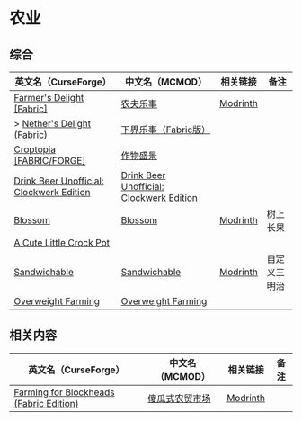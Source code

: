 # 农业

## 综合

| 英文名（CurseForge）                                                                                                             | 中文名（MCMOD）                                                                  | 相关链接                                             | 备注         |
| -------------------------------------------------------------------------------------------------------------------------------- | -------------------------------------------------------------------------------- | ---------------------------------------------------- | ------------ |
| [Farmer's Delight [Fabric]](https://www.curseforge.com/minecraft/mc-mods/farmers-delight-fabric)                                 | [农夫乐事](https://www.mcmod.cn/class/2820.html)                                 | [Modrinth](https://modrinth.com/mod/farmers-delight) |              |
| > [Nether's Delight (Fabric)](https://www.curseforge.com/minecraft/mc-mods/nethers-delight-fabric)                               | [下界乐事（Fabric版）](https://www.mcmod.cn/class/8139.html)                     |                                                      |              |
| [Croptopia [FABRIC/FORGE]](https://www.curseforge.com/minecraft/mc-mods/croptopia-fabric)                                        | [作物盛景](https://www.mcmod.cn/class/4225.html)                                 |                                                      |              |
| [Drink Beer Unofficial: Clockwerk Edition](https://www.curseforge.com/minecraft/mc-mods/drink-beer-unofficial-clockwerk-edition) | [Drink Beer Unofficial: Clockwerk Edition](https://www.mcmod.cn/class/8395.html) |                                                      |              |
| [Blossom](https://www.curseforge.com/minecraft/mc-mods/blossom)                                                                  | [Blossom](https://www.mcmod.cn/class/8362.html)                                  | [Modrinth](https://modrinth.com/mod/blossom)         | 树上长果     |
| [A Cute Little Crock Pot](https://www.curseforge.com/minecraft/mc-mods/a-cute-little-crock-pot)                                  |                                                                                  |                                                      |              |
| [Sandwichable](https://www.curseforge.com/minecraft/mc-mods/sandwichable)                                                        | [Sandwichable](https://www.mcmod.cn/class/6159.html)                             | [Modrinth](https://modrinth.com/mod/sandwichable)    | 自定义三明治 |
| [Overweight Farming](https://www.curseforge.com/minecraft/mc-mods/overweight-farming)                                            | [Overweight Farming](https://www.mcmod.cn/class/5866.html)                       |                                                      |              |

## 相关内容

| 英文名（CurseForge）                                                                                                  | 中文名（MCMOD）                                        | 相关链接                                                    | 备注 |
| --------------------------------------------------------------------------------------------------------------------- | ------------------------------------------------------ | ----------------------------------------------------------- | ---- |
| [Farming for Blockheads (Fabric Edition)](https://www.curseforge.com/minecraft/mc-mods/farming-for-blockheads-fabric) | [傻瓜式农贸市场](https://www.mcmod.cn/class/2057.html) | [Modrinth](https://modrinth.com/mod/farming-for-blockheads) |      |
